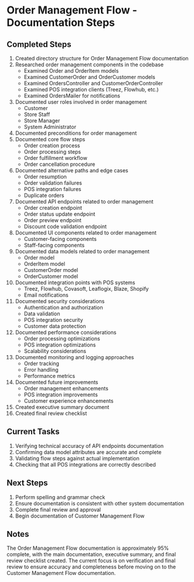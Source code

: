 # Order Management Flow - Documentation Steps

## Completed Steps
1. Created directory structure for Order Management Flow documentation
2. Researched order management components in the codebase
   - Examined Order and OrderItem models
   - Examined CustomerOrder and OrderCustomer models
   - Examined OrdersController and CustomerOrderController
   - Examined POS integration clients (Treez, Flowhub, etc.)
   - Examined OrdersMailer for notifications
3. Documented user roles involved in order management
   - Customer
   - Store Staff
   - Store Manager
   - System Administrator
4. Documented preconditions for order management
5. Documented core flow steps
   - Order creation process
   - Order processing steps
   - Order fulfillment workflow
   - Order cancellation procedure
6. Documented alternative paths and edge cases
   - Order resumption
   - Order validation failures
   - POS integration failures
   - Duplicate orders
7. Documented API endpoints related to order management
   - Order creation endpoint
   - Order status update endpoint
   - Order preview endpoint
   - Discount code validation endpoint
8. Documented UI components related to order management
   - Customer-facing components
   - Staff-facing components
9. Documented data models related to order management
   - Order model
   - OrderItem model
   - CustomerOrder model
   - OrderCustomer model
10. Documented integration points with POS systems
    - Treez, Flowhub, Covasoft, Leaflogix, Blaze, Shopify
    - Email notifications
11. Documented security considerations
    - Authentication and authorization
    - Data validation
    - POS integration security
    - Customer data protection
12. Documented performance considerations
    - Order processing optimizations
    - POS integration optimizations
    - Scalability considerations
13. Documented monitoring and logging approaches
    - Order tracking
    - Error handling
    - Performance metrics
14. Documented future improvements
    - Order management enhancements
    - POS integration improvements
    - Customer experience enhancements
15. Created executive summary document
16. Created final review checklist

## Current Tasks
1. Verifying technical accuracy of API endpoints documentation
2. Confirming data model attributes are accurate and complete
3. Validating flow steps against actual implementation
4. Checking that all POS integrations are correctly described

## Next Steps
1. Perform spelling and grammar check
2. Ensure documentation is consistent with other system documentation
3. Complete final review and approval
4. Begin documentation of Customer Management Flow

## Notes
The Order Management Flow documentation is approximately 95% complete, with the main documentation, executive summary, and final review checklist created. The current focus is on verification and final review to ensure accuracy and completeness before moving on to the Customer Management Flow documentation. 